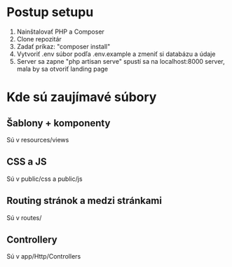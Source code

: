 # Postup setupu
1. Nainštalovať PHP a Composer
2. Clone repozitár
3. Zadať príkaz: "composer install"
4. Vytvoriť .env súbor podľa .env.example a zmeniť si databázu a údaje
5. Server sa zapne "php artisan serve" spustí sa na localhost:8000 server, mala by sa otvoriť landing page


# Kde sú zaujímavé súbory
## Šablony + komponenty
Sú v resources/views

## CSS a JS
Sú v public/css a public/js

## Routing stránok a medzi stránkami
Sú v routes/


## Controllery 
Sú v app/Http/Controllers
